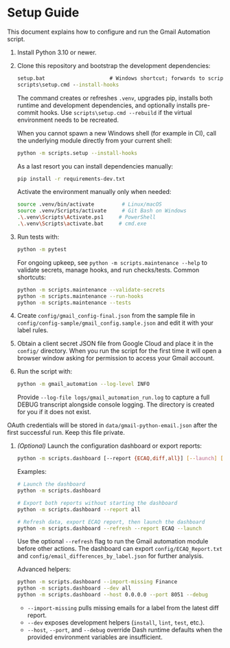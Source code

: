 # Setup Guide

This document explains how to configure and run the Gmail Automation script.

1. Install Python 3.10 or newer.
1. Clone this repository and bootstrap the development dependencies:

   ```bat
   setup.bat                     # Windows shortcut; forwards to scripts\setup.cmd
   scripts\setup.cmd --install-hooks
   ```

   The command creates or refreshes `.venv`, upgrades pip, installs both
   runtime and development dependencies, and optionally installs pre-commit
   hooks. Use `scripts\setup.cmd --rebuild` if the virtual environment needs to
   be recreated.

   When you cannot spawn a new Windows shell (for example in CI), call the
   underlying module directly from your current shell:

   ```bash
   python -m scripts.setup --install-hooks
   ```

   As a last resort you can install dependencies manually:

   ```bash
   pip install -r requirements-dev.txt
   ```

   Activate the environment manually only when needed:

   ```bash
   source .venv/bin/activate         # Linux/macOS
   source .venv/Scripts/activate     # Git Bash on Windows
   .\.venv\Scripts\Activate.ps1     # PowerShell
   .\.venv\Scripts\activate.bat     # cmd.exe
   ```

1. Run tests with:

   ```bash
   python -m pytest
   ```

   For ongoing upkeep, see `python -m scripts.maintenance --help` to validate
   secrets, manage hooks, and run checks/tests. Common shortcuts:

   ```bash
   python -m scripts.maintenance --validate-secrets
   python -m scripts.maintenance --run-hooks
   python -m scripts.maintenance --tests
   ```

1. Create `config/gmail_config-final.json` from the sample file in
   `config/config-sample/gmail_config.sample.json` and edit it with your label
   rules.
1. Obtain a client secret JSON file from Google Cloud and place it in the
   `config/` directory. When you run the script for the first time it will open a
   browser window asking for permission to access your Gmail account.
1. Run the script with:

   ```bash
   python -m gmail_automation --log-level INFO
   ```

   Provide `--log-file logs/gmail_automation_run.log` to capture a full DEBUG
   transcript alongside console logging. The directory is created for you if it
   does not exist.

OAuth credentials will be stored in `data/gmail-python-email.json` after the
first successful run. Keep this file private.

1. *(Optional)* Launch the configuration dashboard or export reports:

   ```bash
   python -m scripts.dashboard [--report {ECAQ,diff,all}] [--launch] [--refresh]
   ```

   Examples:

   ```bash
   # Launch the dashboard
   python -m scripts.dashboard

   # Export both reports without starting the dashboard
   python -m scripts.dashboard --report all

   # Refresh data, export ECAQ report, then launch the dashboard
   python -m scripts.dashboard --refresh --report ECAQ --launch
   ```

   Use the optional `--refresh` flag to run the Gmail automation module before
   other actions. The dashboard can export `config/ECAQ_Report.txt` and
   `config/email_differences_by_label.json` for further analysis.

   Advanced helpers:

   ```bash
   python -m scripts.dashboard --import-missing Finance
   python -m scripts.dashboard --dev all
   python -m scripts.dashboard --host 0.0.0.0 --port 8051 --debug
   ```

   - `--import-missing` pulls missing emails for a label from the latest diff
     report.
   - `--dev` exposes development helpers (`install`, `lint`, `test`, etc.).
   - `--host`, `--port`, and `--debug` override Dash runtime defaults when the
     provided environment variables are insufficient.
